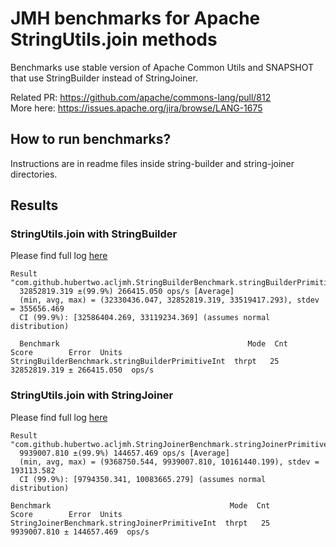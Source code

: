 # JMH benchmarks for Apache StringUtils.join methods

Benchmarks use stable version of Apache Common Utils and SNAPSHOT that use StringBuilder instead of StringJoiner.

Related PR: https://github.com/apache/commons-lang/pull/812 \
More here: https://issues.apache.org/jira/browse/LANG-1675

## How to run benchmarks?
Instructions are in readme files inside string-builder and string-joiner directories. 

## Results

### StringUtils.join with StringBuilder

Please find full log [here](string-builder/README.md)
```shell
Result "com.github.hubertwo.acljmh.StringBuilderBenchmark.stringBuilderPrimitiveInt":
  32852819.319 ±(99.9%) 266415.050 ops/s [Average]
  (min, avg, max) = (32330436.047, 32852819.319, 33519417.293), stdev = 355656.469
  CI (99.9%): [32586404.269, 33119234.369] (assumes normal distribution)
  
  Benchmark                                          Mode  Cnt         Score        Error  Units
StringBuilderBenchmark.stringBuilderPrimitiveInt  thrpt   25  32852819.319 ± 266415.050  ops/s
```

### StringUtils.join with StringJoiner
Please find full log [here](string-joiner/README.md)
```shell
Result "com.github.hubertwo.acljmh.StringJoinerBenchmark.stringJoinerPrimitiveInt":
  9939007.810 ±(99.9%) 144657.469 ops/s [Average]
  (min, avg, max) = (9368750.544, 9939007.810, 10161440.199), stdev = 193113.582
  CI (99.9%): [9794350.341, 10083665.279] (assumes normal distribution)
  
Benchmark                                        Mode  Cnt        Score        Error  Units
StringJoinerBenchmark.stringJoinerPrimitiveInt  thrpt   25  9939007.810 ± 144657.469  ops/s  
```